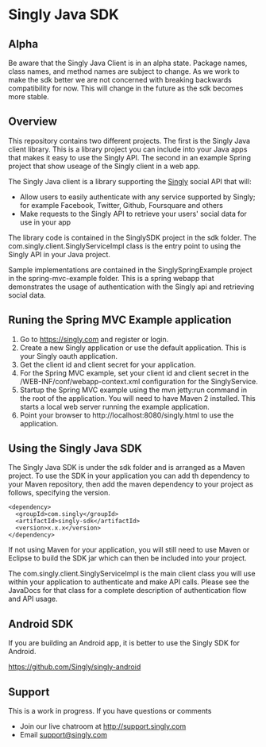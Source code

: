 # Singly Java SDK

## Alpha
Be aware that the Singly Java Client is in an alpha state.  Package names, class names, and method names are subject to change.  As we work to make the sdk better we are not concerned with breaking backwards compatibility for now.  This will change in the future as the sdk becomes more stable.

## Overview
This repository contains two different projects.  The first is the Singly Java client library.  This is a library project you can include into your Java apps that makes it easy to use the Singly API.  The second in an example Spring project that show useage of the Singly client in a web app.

The Singly Java client is a library supporting the [Singly](https://singly.com) social API that will:

  - Allow users to easily authenticate with any service supported by Singly; for example Facebook, Twitter, Github, Foursquare and others
  - Make requests to the Singly API to retrieve your users' social data for use in your app


The library code is contained in the SinglySDK project in the sdk folder.  The com.singly.client.SinglyServiceImpl class is the entry point to using the Singly API in your Java project.

Sample implementations are contained in the SinglySpringExample project in the spring-mvc-example folder.  This is a spring webapp that demonstrates the usage of authentication with the Singly api and retrieving social data.

## Runing the Spring MVC Example application

1. Go to https://singly.com and register or login.
2. Create a new Singly application or use the default application.  This is your Singly oauth application.
3. Get the client id and client secret for your application.
4. For the Spring MVC example, set your client id and client secret in the /WEB-INF/conf/webapp-context.xml configuration for the SinglyService.
5. Startup the Spring MVC example using the mvn jetty:run command in the root of the application.  You will need to have Maven 2 installed.  This starts a local web server running the example application.
6. Point your browser to http://localhost:8080/singly.html to use the application.

## Using the Singly Java SDK

The Singly Java SDK is under the sdk folder and is arranged as a Maven project.  To use the SDK in your application you can add th dependency to your Maven repository, then add the maven dependency to your project as follows, specifying the version.

    <dependency>
      <groupId>com.singly</groupId>
      <artifactId>singly-sdk</artifactId>
      <version>x.x.x</version>
    </dependency>

If not using Maven for your application, you will still need to use Maven or Eclipse to build the SDK jar which can then be included into your project.

The com.singly.client.SinglyServiceImpl is the main client class you will use within your application to authenticate and make API calls.  Please see the JavaDocs for that class for a complete description of authentication flow and API usage.

## Android SDK

If you are building an Android app, it is better to use the Singly SDK for Android.

https://github.com/Singly/singly-android

Support
--------------

This is a work in progress. If you have questions or comments

* Join our live chatroom at http://support.singly.com
* Email support@singly.com
